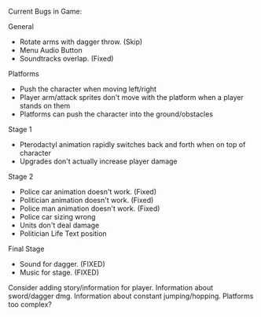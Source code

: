 Current Bugs in Game:

General
- Rotate arms with dagger throw. (Skip)
- Menu Audio Button
- Soundtracks overlap. (Fixed)

Platforms
- Push the character when moving left/right
- Player arm/attack sprites don't move with the platform when a player stands on them
- Platforms can push the character into the ground/obstacles

Stage 1
- Pterodactyl animation rapidly switches back and forth when on top of character
- Upgrades don't actually increase player damage

Stage 2
- Police car animation doesn't work. (Fixed)
- Politician animation doesn't work. (Fixed)
- Police man animation doesn't work. (Fixed)
- Police car sizing wrong
- Units don't deal damage
- Politician Life Text position

Final Stage
- Sound for dagger. (FIXED)
- Music for stage. (FIXED)

Consider adding story/information for player.
Information about sword/dagger dmg.
Information about constant jumping/hopping.
Platforms too complex?
